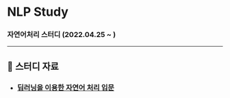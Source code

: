 # NLP Study
### 자연어처리 스터디 (2022.04.25 ~ )

---

## :book: 스터디 자료

* ### [딥러닝을 이용한 자연어 처리 입문](https://wikidocs.net/book/2155)
